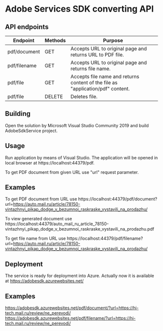 ﻿# Adobe Services SDK converting API

## API endpoints 

|Endpoint     |Methods         |Purpose                                                                        |
|-------------|----------------|-------------------------------------------------------------------------------|
|pdf/document |GET             |Accepts URL to original page and returns URL to PDF file.                      |
|pdf/filename |GET             |Accepts URL to original page and returns file name.                            |
|pdf/file     |GET             |Accepts file name and returns content of the file as "application/pdf" content.|
|pdf/file     |DELETE          |Deletes file.

## Building

Open the solution by Microsoft Visual Studio Community 2019 and build AdobeSdkService project.

## Usage

Run application by means of Visual Studio. The application will be opened in local browser at https://localhost:44379/pdf.

To get PDF document from given URL use "url" request parameter.

## Examples

To get PDF document from URL use
https://localhost:44379/pdf/document?url=https://auto.mail.ru/article/78150-vintazhnyi_pikap_dodge_v_bezumnoi_raskraske_vystavili_na_prodazhu/

To view generated document use
https://localhost:44379/auto_mail_ru_article_78150-vintazhnyi_pikap_dodge_v_bezumnoi_raskraske_vystavili_na_prodazhu.pdf

To get file name from URL use
https://localhost:44379/pdf/filename?url=https://auto.mail.ru/article/78150-vintazhnyi_pikap_dodge_v_bezumnoi_raskraske_vystavili_na_prodazhu/

## Deployment

The service is ready for deployment into Azure.
Actually now it is available at https://adobesdk.azurewebsites.net/

## Examples

https://adobesdk.azurewebsites.net/pdf/document/?url=https://hi-tech.mail.ru/review/ne_perevodi/
https://adobesdk.azurewebsites.net/pdf/filename/?url=https://hi-tech.mail.ru/review/ne_perevodi/